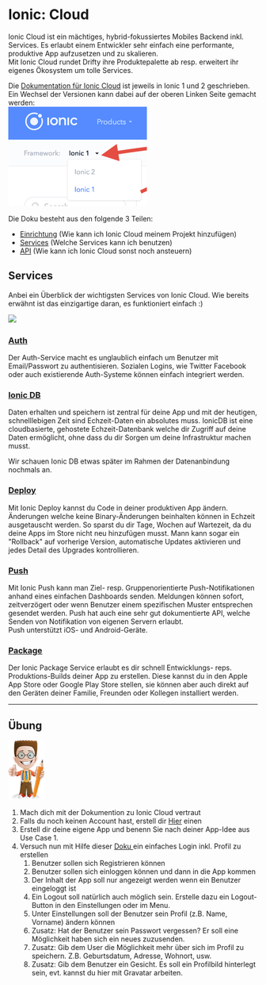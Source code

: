 # Ionic: Cloud

Ionic Cloud ist ein mächtiges, hybrid-fokussiertes Mobiles Backend inkl. Services. Es erlaubt einem Entwickler sehr einfach eine performante, produktive App aufzusetzen und zu skalieren.  
Mit Ionic Cloud rundet Drifty ihre  Produktepalette ab resp. erweitert ihr eigenes Ökosystem um tolle Services.

Die [Dokumentation für Ionic Cloud](http://docs.ionic.io/) ist jeweils in Ionic 1 und 2 geschrieben. Ein Wechsel der Versionen kann dabei auf der oberen Linken Seite gemacht werden:  
![](/_allgemein/ionic-cloud-dokuversion.png)

Die Doku besteht aus den folgende 3 Teilen:

* [Einrichtung](http://docs.ionic.io/setup.html) \(Wie kann ich Ionic Cloud meinem Projekt hinzufügen\)
* [Services](http://docs.ionic.io/services/) \(Welche Services kann ich benutzen\)
* [API](http://docs.ionic.io/api/http.html) \(Wie kann ich Ionic Cloud sonst noch ansteuern\)

## Services

Anbei ein Überblick der wichtigsten Services von Ionic Cloud. Wie bereits erwähnt ist das einzigartige daran, es funktioniert einfach :\)

![](https://docs.ionic.io/img/cloud-welcome-illustration.png)

### [Auth](http://docs.ionic.io/services/auth/)

Der Auth-Service macht es unglaublich einfach um Benutzer mit Email/Passwort zu authentisieren. Sozialen Logins, wie Twitter Facebook oder auch existierende Auth-Systeme können einfach integriert werden.

### [Ionic DB](http://docs.ionic.io/services/database/)

Daten erhalten und speichern ist zentral für deine App und mit der heutigen, schnelllebigen Zeit sind Echzeit-Daten ein absolutes muss. IonicDB ist eine cloudbasierte, gehostete Echzeit-Datenbank welche dir Zugriff auf deine Daten ermöglicht, ohne dass du dir Sorgen um deine Infrastruktur machen musst.

Wir schauen Ionic DB etwas später im Rahmen der Datenanbindung nochmals an.

### [Deploy](http://docs.ionic.io/services/deploy/)

Mit Ionic Deploy kannst du Code in deiner produktiven App ändern. Änderungen welche keine Binary-Änderungen beinhalten können in Echzeit ausgetauscht werden. So sparst du dir Tage, Wochen auf Wartezeit, da du deine Apps im Store nicht neu hinzufügen musst. Mann kann sogar ein "Rollback" auf vorherige Version, automatische Updates aktivieren und jedes Detail des Upgrades kontrollieren.

### [Push](http://docs.ionic.io/services/push/)

Mit Ionic Push kann man Ziel- resp. Gruppenorientierte Push-Notifikationen anhand eines einfachen Dashboards senden. Meldungen können sofort, zeitverzögert oder wenn Benutzer einem spezifischen Muster entsprechen gesendet werden. Push hat auch eine sehr gut dokumentierte API, welche Senden von Notifikation von  eigenen Servern erlaubt.  
Push unterstützt iOS- und Android-Geräte.

### [Package](http://docs.ionic.io/services/package/)

Der Ionic Package Service erlaubt es dir schnell Entwicklungs- reps. Produktions-Builds deiner App zu erstellen. Diese kannst du in den Apple App Store oder Google Play Store stellen, sie können aber auch direkt auf den Geräten deiner Familie, Freunden oder Kollegen installiert werden.

---

## Übung

![](/_allgemein/ralph_uebung.png)

1. Mach dich mit der Dokumention zu Ionic Cloud vertraut
2. Falls du noch keinen Account hast, erstell dir [Hier](https://apps.ionic.io/signup) einen
3. Erstell dir deine eigene App und benenn Sie nach deiner App-Idee aus Use Case 1. 
4. Versuch nun mit Hilfe dieser  [Doku ](https://docs.ionic.io/services/auth/) ein einfaches Login inkl. Profil zu erstellen
   1. Benutzer sollen sich Registrieren können
   2. Benutzer sollen sich einloggen können und dann in die App kommen
   3. Der Inhalt der App soll nur angezeigt werden wenn ein Benutzer eingeloggt ist
   4. Ein Logout soll natürlich auch möglich sein. Erstelle dazu  ein Logout-Button in den Einstellungen oder im Menu.
   5. Unter Einstellungen soll der Benutzer sein Profil \(z.B. Name, Vorname\) ändern können
   6. Zusatz: Hat der Benutzer sein Passwort vergessen? Er soll eine Möglichkeit haben sich ein neues zuzusenden.
   7. Zusatz: Gib dem User die Möglichkeit mehr über sich im Profil zu speichern. Z.B. Geburtsdatum, Adresse, Wohnort, usw.
   8. Zusatz: Gib dem Benutzer ein Gesicht. Es soll ein Profilbild hinterlegt sein, evt. kannst du hier mit Gravatar arbeiten.



